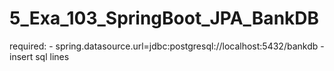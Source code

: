 # 5_Exa_103_SpringBoot_JPA_BankDB

required: - spring.datasource.url=jdbc:postgresql://localhost:5432/bankdb
          - insert sql lines
